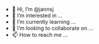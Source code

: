 - 👋 Hi, I’m @jannsj
- 👀 I’m interested in ...
- 🌱 I’m currently learning ...
- 💞️ I’m looking to collaborate on ...
- 📫 How to reach me ...

<!---
jannsj/jannsj is a ✨ special ✨ repository because its `README.md` (this file) appears on your GitHub profile.
You can click the Preview link to take a look at your changes.
--->
